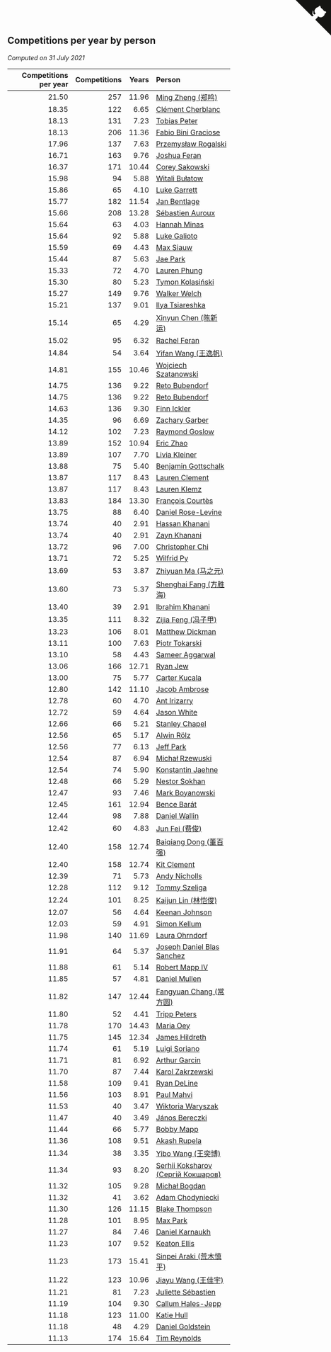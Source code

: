 ## Competitions per year by person

*Computed on 31 July 2021*

| Competitions per year | Competitions | Years | Person |
| ---: | ---: | ---: | :--- |
| 21.50 | 257 | 11.96 | [Ming Zheng (郑鸣)](https://www.worldcubeassociation.org/persons/2009ZHEN11) |
| 18.35 | 122 | 6.65 | [Clément Cherblanc](https://www.worldcubeassociation.org/persons/2014CHER05) |
| 18.13 | 131 | 7.23 | [Tobias Peter](https://www.worldcubeassociation.org/persons/2014PETE03) |
| 18.13 | 206 | 11.36 | [Fabio Bini Graciose](https://www.worldcubeassociation.org/persons/2010GRAC02) |
| 17.96 | 137 | 7.63 | [Przemysław Rogalski](https://www.worldcubeassociation.org/persons/2013ROGA02) |
| 16.71 | 163 | 9.76 | [Joshua Feran](https://www.worldcubeassociation.org/persons/2011FERA01) |
| 16.37 | 171 | 10.44 | [Corey Sakowski](https://www.worldcubeassociation.org/persons/2011SAKO01) |
| 15.98 | 94 | 5.88 | [Witali Bułatow](https://www.worldcubeassociation.org/persons/2015BUAT01) |
| 15.86 | 65 | 4.10 | [Luke Garrett](https://www.worldcubeassociation.org/persons/2017GARR05) |
| 15.77 | 182 | 11.54 | [Jan Bentlage](https://www.worldcubeassociation.org/persons/2010BENT01) |
| 15.66 | 208 | 13.28 | [Sébastien Auroux](https://www.worldcubeassociation.org/persons/2008AURO01) |
| 15.64 | 63 | 4.03 | [Hannah Minas](https://www.worldcubeassociation.org/persons/2017MINA04) |
| 15.64 | 92 | 5.88 | [Luke Galioto](https://www.worldcubeassociation.org/persons/2015GALI02) |
| 15.59 | 69 | 4.43 | [Max Siauw](https://www.worldcubeassociation.org/persons/2017SIAU02) |
| 15.44 | 87 | 5.63 | [Jae Park](https://www.worldcubeassociation.org/persons/2015PARK24) |
| 15.33 | 72 | 4.70 | [Lauren Phung](https://www.worldcubeassociation.org/persons/2016PHUN02) |
| 15.30 | 80 | 5.23 | [Tymon Kolasiński](https://www.worldcubeassociation.org/persons/2016KOLA02) |
| 15.27 | 149 | 9.76 | [Walker Welch](https://www.worldcubeassociation.org/persons/2011WELC01) |
| 15.21 | 137 | 9.01 | [Ilya Tsiareshka](https://www.worldcubeassociation.org/persons/2012TERE01) |
| 15.14 | 65 | 4.29 | [Xinyun Chen (陈新运)](https://www.worldcubeassociation.org/persons/2017CHEN36) |
| 15.02 | 95 | 6.32 | [Rachel Feran](https://www.worldcubeassociation.org/persons/2015FERA01) |
| 14.84 | 54 | 3.64 | [Yifan Wang (王逸帆)](https://www.worldcubeassociation.org/persons/2017WANY29) |
| 14.81 | 155 | 10.46 | [Wojciech Szatanowski](https://www.worldcubeassociation.org/persons/2011SZAT01) |
| 14.75 | 136 | 9.22 | [Reto Bubendorf](https://www.worldcubeassociation.org/persons/2012BUBE01) |
| 14.75 | 136 | 9.22 | [Reto Bubendorf](https://www.worldcubeassociation.org/persons/2012BUBE01) |
| 14.63 | 136 | 9.30 | [Finn Ickler](https://www.worldcubeassociation.org/persons/2012ICKL01) |
| 14.35 | 96 | 6.69 | [Zachary Garber](https://www.worldcubeassociation.org/persons/2014GARB01) |
| 14.12 | 102 | 7.23 | [Raymond Goslow](https://www.worldcubeassociation.org/persons/2014GOSL01) |
| 13.89 | 152 | 10.94 | [Eric Zhao](https://www.worldcubeassociation.org/persons/2010ZHAO19) |
| 13.89 | 107 | 7.70 | [Livia Kleiner](https://www.worldcubeassociation.org/persons/2013KLEI03) |
| 13.88 | 75 | 5.40 | [Benjamin Gottschalk](https://www.worldcubeassociation.org/persons/2016GOTT01) |
| 13.87 | 117 | 8.43 | [Lauren Clement](https://www.worldcubeassociation.org/persons/2013KLEM01) |
| 13.87 | 117 | 8.43 | [Lauren Klemz](https://www.worldcubeassociation.org/persons/2013KLEM01) |
| 13.83 | 184 | 13.30 | [François Courtès](https://www.worldcubeassociation.org/persons/2008COUR01) |
| 13.75 | 88 | 6.40 | [Daniel Rose-Levine](https://www.worldcubeassociation.org/persons/2015ROSE01) |
| 13.74 | 40 | 2.91 | [Hassan Khanani](https://www.worldcubeassociation.org/persons/2018KHAN26) |
| 13.74 | 40 | 2.91 | [Zayn Khanani](https://www.worldcubeassociation.org/persons/2018KHAN28) |
| 13.72 | 96 | 7.00 | [Christopher Chi](https://www.worldcubeassociation.org/persons/2014CHIC01) |
| 13.71 | 72 | 5.25 | [Wilfrid Py](https://www.worldcubeassociation.org/persons/2016PYWI01) |
| 13.69 | 53 | 3.87 | [Zhiyuan Ma (马之元)](https://www.worldcubeassociation.org/persons/2017MAZH04) |
| 13.60 | 73 | 5.37 | [Shenghai Fang (方胜海)](https://www.worldcubeassociation.org/persons/2016FANG01) |
| 13.40 | 39 | 2.91 | [Ibrahim Khanani](https://www.worldcubeassociation.org/persons/2018KHAN27) |
| 13.35 | 111 | 8.32 | [Zijia Feng (冯子甲)](https://www.worldcubeassociation.org/persons/2013FENG02) |
| 13.23 | 106 | 8.01 | [Matthew Dickman](https://www.worldcubeassociation.org/persons/2013DICK01) |
| 13.11 | 100 | 7.63 | [Piotr Tokarski](https://www.worldcubeassociation.org/persons/2013TOKA01) |
| 13.10 | 58 | 4.43 | [Sameer Aggarwal](https://www.worldcubeassociation.org/persons/2017AGGA01) |
| 13.06 | 166 | 12.71 | [Ryan Jew](https://www.worldcubeassociation.org/persons/2008JEWR01) |
| 13.00 | 75 | 5.77 | [Carter Kucala](https://www.worldcubeassociation.org/persons/2015KUCA01) |
| 12.80 | 142 | 11.10 | [Jacob Ambrose](https://www.worldcubeassociation.org/persons/2010AMBR01) |
| 12.78 | 60 | 4.70 | [Ant Irizarry](https://www.worldcubeassociation.org/persons/2016IRIZ02) |
| 12.72 | 59 | 4.64 | [Jason White](https://www.worldcubeassociation.org/persons/2016WHIT16) |
| 12.66 | 66 | 5.21 | [Stanley Chapel](https://www.worldcubeassociation.org/persons/2016CHAP04) |
| 12.56 | 65 | 5.17 | [Alwin Rölz](https://www.worldcubeassociation.org/persons/2016ROLZ01) |
| 12.56 | 77 | 6.13 | [Jeff Park](https://www.worldcubeassociation.org/persons/2015PARK08) |
| 12.54 | 87 | 6.94 | [Michał Rzewuski](https://www.worldcubeassociation.org/persons/2014RZEW01) |
| 12.54 | 74 | 5.90 | [Konstantin Jaehne](https://www.worldcubeassociation.org/persons/2015JAEH01) |
| 12.48 | 66 | 5.29 | [Nestor Sokhan](https://www.worldcubeassociation.org/persons/2016SOKH01) |
| 12.47 | 93 | 7.46 | [Mark Boyanowski](https://www.worldcubeassociation.org/persons/2014BOYA01) |
| 12.45 | 161 | 12.94 | [Bence Barát](https://www.worldcubeassociation.org/persons/2008BARA01) |
| 12.44 | 98 | 7.88 | [Daniel Wallin](https://www.worldcubeassociation.org/persons/2013WALL03) |
| 12.42 | 60 | 4.83 | [Jun Fei (费俊)](https://www.worldcubeassociation.org/persons/2016FEIJ02) |
| 12.40 | 158 | 12.74 | [Baiqiang Dong (董百强)](https://www.worldcubeassociation.org/persons/2008DONG06) |
| 12.40 | 158 | 12.74 | [Kit Clement](https://www.worldcubeassociation.org/persons/2008CLEM01) |
| 12.39 | 71 | 5.73 | [Andy Nicholls](https://www.worldcubeassociation.org/persons/2015NICH04) |
| 12.28 | 112 | 9.12 | [Tommy Szeliga](https://www.worldcubeassociation.org/persons/2012SZEL01) |
| 12.24 | 101 | 8.25 | [Kaijun Lin (林恺俊)](https://www.worldcubeassociation.org/persons/2013LINK01) |
| 12.07 | 56 | 4.64 | [Keenan Johnson](https://www.worldcubeassociation.org/persons/2016JOHN30) |
| 12.03 | 59 | 4.91 | [Simon Kellum](https://www.worldcubeassociation.org/persons/2016KELL12) |
| 11.98 | 140 | 11.69 | [Laura Ohrndorf](https://www.worldcubeassociation.org/persons/2009OHRN01) |
| 11.91 | 64 | 5.37 | [Joseph Daniel Blas Sanchez](https://www.worldcubeassociation.org/persons/2016SANC08) |
| 11.88 | 61 | 5.14 | [Robert Mapp IV](https://www.worldcubeassociation.org/persons/2016IVRO01) |
| 11.85 | 57 | 4.81 | [Daniel Mullen](https://www.worldcubeassociation.org/persons/2016MULL04) |
| 11.82 | 147 | 12.44 | [Fangyuan Chang (常方圆)](https://www.worldcubeassociation.org/persons/2009CHAN04) |
| 11.80 | 52 | 4.41 | [Tripp Peters](https://www.worldcubeassociation.org/persons/2017PETE04) |
| 11.78 | 170 | 14.43 | [Maria Oey](https://www.worldcubeassociation.org/persons/2007OEYM01) |
| 11.75 | 145 | 12.34 | [James Hildreth](https://www.worldcubeassociation.org/persons/2009HILD01) |
| 11.74 | 61 | 5.19 | [Luigi Soriano](https://www.worldcubeassociation.org/persons/2016SORI04) |
| 11.71 | 81 | 6.92 | [Arthur Garcin](https://www.worldcubeassociation.org/persons/2014GARC27) |
| 11.70 | 87 | 7.44 | [Karol Zakrzewski](https://www.worldcubeassociation.org/persons/2014ZAKR01) |
| 11.58 | 109 | 9.41 | [Ryan DeLine](https://www.worldcubeassociation.org/persons/2012DELI01) |
| 11.56 | 103 | 8.91 | [Paul Mahvi](https://www.worldcubeassociation.org/persons/2012MAHV01) |
| 11.53 | 40 | 3.47 | [Wiktoria Waryszak](https://www.worldcubeassociation.org/persons/2018WARY01) |
| 11.47 | 40 | 3.49 | [János Bereczki](https://www.worldcubeassociation.org/persons/2018BERE01) |
| 11.44 | 66 | 5.77 | [Bobby Mapp](https://www.worldcubeassociation.org/persons/2015MAPP01) |
| 11.36 | 108 | 9.51 | [Akash Rupela](https://www.worldcubeassociation.org/persons/2012RUPE01) |
| 11.34 | 38 | 3.35 | [Yibo Wang (王奕博)](https://www.worldcubeassociation.org/persons/2018WANG39) |
| 11.34 | 93 | 8.20 | [Serhii Koksharov (Сергій Кокшаров)](https://www.worldcubeassociation.org/persons/2013KOKS01) |
| 11.32 | 105 | 9.28 | [Michał Bogdan](https://www.worldcubeassociation.org/persons/2012BOGD01) |
| 11.32 | 41 | 3.62 | [Adam Chodyniecki](https://www.worldcubeassociation.org/persons/2017CHOD02) |
| 11.30 | 126 | 11.15 | [Blake Thompson](https://www.worldcubeassociation.org/persons/2010THOM03) |
| 11.28 | 101 | 8.95 | [Max Park](https://www.worldcubeassociation.org/persons/2012PARK03) |
| 11.27 | 84 | 7.46 | [Daniel Karnaukh](https://www.worldcubeassociation.org/persons/2014KARN02) |
| 11.23 | 107 | 9.52 | [Keaton Ellis](https://www.worldcubeassociation.org/persons/2012ELLI01) |
| 11.23 | 173 | 15.41 | [Sinpei Araki (荒木慎平)](https://www.worldcubeassociation.org/persons/2006ARAK01) |
| 11.22 | 123 | 10.96 | [Jiayu Wang (王佳宇)](https://www.worldcubeassociation.org/persons/2010WANG53) |
| 11.21 | 81 | 7.23 | [Juliette Sébastien](https://www.worldcubeassociation.org/persons/2014SEBA01) |
| 11.19 | 104 | 9.30 | [Callum Hales-Jepp](https://www.worldcubeassociation.org/persons/2012HALE01) |
| 11.18 | 123 | 11.00 | [Katie Hull](https://www.worldcubeassociation.org/persons/2010HULL01) |
| 11.18 | 48 | 4.29 | [Daniel Goldstein](https://www.worldcubeassociation.org/persons/2017GOLD01) |
| 11.13 | 174 | 15.64 | [Tim Reynolds](https://www.worldcubeassociation.org/persons/2005REYN01) |


<a href="https://github.com/jonatanklosko/wca_statistics" class="github-corner" aria-label="View source on Github"><svg width="80" height="80" viewBox="0 0 250 250" style="fill:#151513; color:#fff; position: absolute; top: 0; border: 0; right: 0;" aria-hidden="true"><path d="M0,0 L115,115 L130,115 L142,142 L250,250 L250,0 Z"></path><path d="M128.3,109.0 C113.8,99.7 119.0,89.6 119.0,89.6 C122.0,82.7 120.5,78.6 120.5,78.6 C119.2,72.0 123.4,76.3 123.4,76.3 C127.3,80.9 125.5,87.3 125.5,87.3 C122.9,97.6 130.6,101.9 134.4,103.2" fill="currentColor" style="transform-origin: 130px 106px;" class="octo-arm"></path><path d="M115.0,115.0 C114.9,115.1 118.7,116.5 119.8,115.4 L133.7,101.6 C136.9,99.2 139.9,98.4 142.2,98.6 C133.8,88.0 127.5,74.4 143.8,58.0 C148.5,53.4 154.0,51.2 159.7,51.0 C160.3,49.4 163.2,43.6 171.4,40.1 C171.4,40.1 176.1,42.5 178.8,56.2 C183.1,58.6 187.2,61.8 190.9,65.4 C194.5,69.0 197.7,73.2 200.1,77.6 C213.8,80.2 216.3,84.9 216.3,84.9 C212.7,93.1 206.9,96.0 205.4,96.6 C205.1,102.4 203.0,107.8 198.3,112.5 C181.9,128.9 168.3,122.5 157.7,114.1 C157.9,116.9 156.7,120.9 152.7,124.9 L141.0,136.5 C139.8,137.7 141.6,141.9 141.8,141.8 Z" fill="currentColor" class="octo-body"></path></svg></a><style>.github-corner:hover .octo-arm{animation:octocat-wave 560ms ease-in-out}@keyframes octocat-wave{0%,100%{transform:rotate(0)}20%,60%{transform:rotate(-25deg)}40%,80%{transform:rotate(10deg)}}@media (max-width:500px){.github-corner:hover .octo-arm{animation:none}.github-corner .octo-arm{animation:octocat-wave 560ms ease-in-out}}</style>
